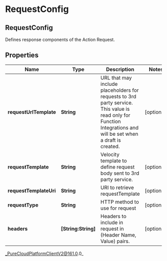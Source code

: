 # RequestConfig

## RequestConfig
Defines response components of the Action Request.

## Properties

|Name | Type | Description | Notes|
|------------ | ------------- | ------------- | -------------|
| **requestUrlTemplate** | **String** | URL that may include placeholders for requests to 3rd party service. This value is read only for Function Integrations and will be set when a draft is created. | [optional] |
| **requestTemplate** | **String** | Velocity template to define request body sent to 3rd party service. | [optional] |
| **requestTemplateUri** | **String** | URI to retrieve requestTemplate | [optional] |
| **requestType** | **String** | HTTP method to use for request | [optional] |
| **headers** | **[String:String]** | Headers to include in request in (Header Name, Value) pairs. | [optional] |



_PureCloudPlatformClientV2@161.0.0_

